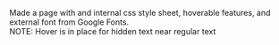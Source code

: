 Made a page with and internal css style sheet, hoverable features, and external font from Google Fonts.  \
NOTE: Hover is in place for hidden text near regular text
